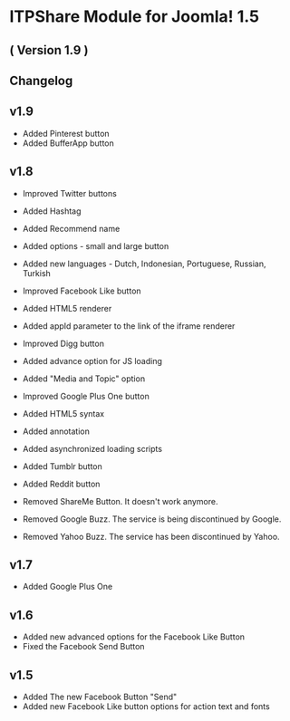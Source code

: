 ITPShare Module for Joomla! 1.5
==========================
( Version 1.9 )
--------------------------


Changelog
---------

v1.9
-----
* Added Pinterest button
* Added BufferApp button

v1.8
-----
* Improved Twitter buttons
 * Added Hashtag
 * Added Recommend name
 * Added options - small and large button
 * Added new languages - Dutch, Indonesian, Portuguese, Russian, Turkish

* Improved Facebook Like button
 * Added HTML5 renderer
 * Added appId parameter to the link of the iframe renderer
 
* Improved Digg button
 * Added advance option for JS loading
 * Added "Media and Topic" option
 
* Improved Google Plus One button
 * Added HTML5 syntax 
 * Added annotation
 * Added asynchronized loading scripts
  
* Added Tumblr button
* Added Reddit button

* Removed ShareMe Button. It doesn't work anymore.
* Removed Google Buzz. The service is being discontinued by Google.
* Removed Yahoo Buzz. The service has been discontinued by Yahoo.

v1.7
-----
* Added Google Plus One

v1.6
-----
* Added new advanced options for the Facebook Like Button
* Fixed the Facebook Send Button

v1.5
-----
* Added The new Facebook Button "Send"
* Added new Facebook Like button options for action text and fonts